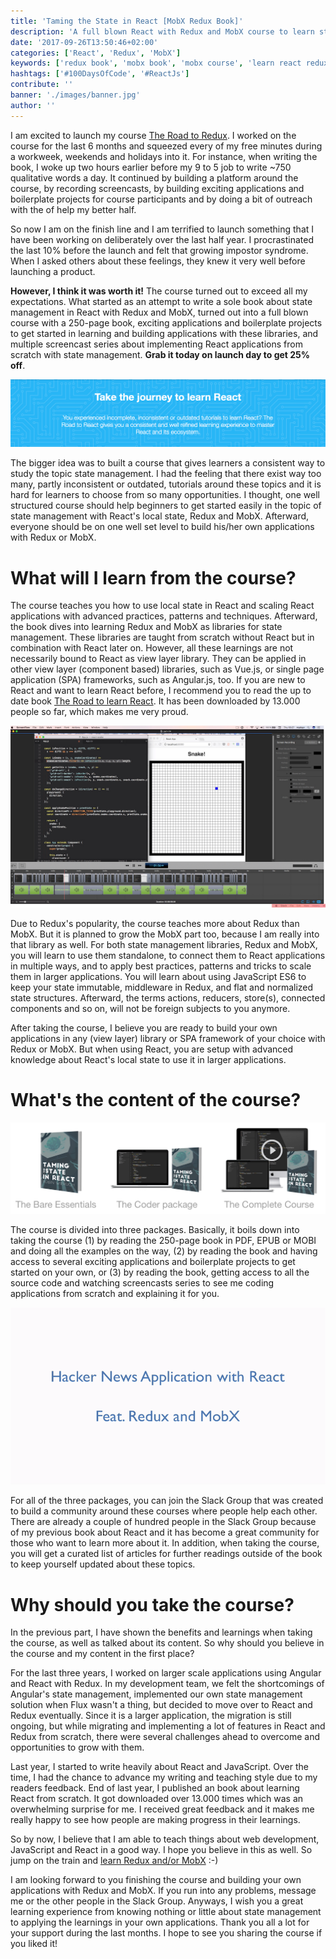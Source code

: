```yaml
---
title: 'Taming the State in React [MobX Redux Book]'
description: 'A full blown React with Redux and MobX course to learn state management in React. It comes with an extensive 250 pages book which teaches Redux from zero to one. Additionally it comes with a lot of Redux and MobX source code and several screencasts to supplement the course experience ...'
date: '2017-09-26T13:50:46+02:00'
categories: ['React', 'Redux', 'MobX']
keywords: ['redux book', 'mobx book', 'mobx course', 'learn react redux mobx']
hashtags: ['#100DaysOfCode', '#ReactJs']
contribute: ''
banner: './images/banner.jpg'
author: ''
---
```


<Sponsorship />

I am excited to launch my course [The Road to Redux](https://roadtoredux.com). I worked on the course for the last 6 months and squeezed every of my free minutes during a workweek, weekends and holidays into it. For instance, when writing the book, I woke up two hours earlier before my 9 to 5 job to write ~750 qualitative words a day. It continued by building a platform around the course, by recording screencasts, by building exciting applications and boilerplate projects for course participants and by doing a bit of outreach with the of help my better half.

So now I am on the finish line and I am terrified to launch something that I have been working on deliberately over the last half year. I procrastinated the last 10% before the launch and felt that growing impostor syndrome. When I asked others about these feelings, they knew it very well before launching a product.

**However, I think it was worth it!** The course turned out to exceed all my expectations. What started as an attempt to write a sole book about state management in React with Redux and MobX, turned out into a full blown course with a 250-page book, exciting applications and boilerplate projects to get started in learning and building applications with these libraries, and multiple screencast series about implementing React applications from scratch with state management. **Grab it today on launch day to get 25% off**.

![learn road react](./images/road-to-react.jpg)

The bigger idea was to built a course that gives learners a consistent way to study the topic state management. I had the feeling that there exist way too many, partly inconsistent or outdated, tutorials around these topics and it is hard for learners to choose from so many opportunities. I thought, one well structured course should help beginners to get started easily in the topic of state management with React's local state, Redux and MobX. Afterward, everyone should be on one well set level to build his/her own applications with Redux or MobX.

# What will I learn from the course?

The course teaches you how to use local state in React and scaling React applications with advanced practices, patterns and techniques. Afterward, the book dives into learning Redux and MobX as libraries for state management. These libraries are taught from scratch without React but in combination with React later on. However, all these learnings are not necessarily bound to React as view layer library. They can be applied in other view layer (component based) libraries, such as Vue.js, or single page application (SPA) frameworks, such as Angular.js, too. If you are new to React and want to learn React before, I recommend you to read the up to date book [The Road to learn React](/the-road-to-learn-react/). It has been downloaded by 13.000 people so far, which makes me very proud.

![taming the state screencasts](./images/screencast.jpg)

Due to Redux's popularity, the course teaches more about Redux than MobX. But it is planned to grow the MobX part too, because I am really into that library as well. For both state management libraries, Redux and MobX, you will learn to use them standalone, to connect them to React applications in multiple ways, and to apply best practices, patterns and tricks to scale them in larger applications. You will learn about using JavaScript ES6 to keep your state immutable, middleware in Redux, and flat and normalized state structures. Afterward, the terms actions, reducers, store(s), connected components and so on, will not be foreign subjects to you anymore.

After taking the course, I believe you are ready to build your own applications in any (view layer) library or SPA framework of your choice with Redux or MobX. But when using React, you are setup with advanced knowledge about React's local state to use it in larger applications.

# What's the content of the course?

![taming the state packages](./images/packages.jpg)

The course is divided into three packages. Basically, it boils down into taking the course (1) by reading the 250-page book in PDF, EPUB or MOBI and doing all the examples on the way, (2) by reading the book and having access to several exciting applications and boilerplate projects to get started on your own, or (3) by reading the book, getting access to all the source code and watching screencasts series to see me coding applications from scratch and explaining it for you.

![taming the state screencast preview](./images/application-preview.gif)

For all of the three packages, you can join the Slack Group that was created to build a community around these courses where people help each other. There are already a couple of hundred people in the Slack Group because of my previous book about React and it has become a great community for those who want to learn more about it. In addition, when taking the course, you will get a curated list of articles for further readings outside of the book to keep yourself updated about these topics.

# Why should you take the course?

In the previous part, I have shown the benefits and learnings when taking the course, as well as talked about its content. So why should you believe in the course and my content in the first place?

For the last three years, I worked on larger scale applications using Angular and React with Redux. In my development team, we felt the shortcomings of Angular's state management, implemented our own state management solution when Flux wasn't a thing, but decided to move over to React and Redux eventually. Since it is a larger application, the migration is still ongoing, but while migrating and implementing a lot of features in React and Redux from scratch, there were several challenges ahead to overcome and opportunities to grow with them.

Last year, I started to write heavily about React and JavaScript. Over the time, I had the chance to advance my writing and teaching style due to my readers feedback. End of last year, I published an book about learning React from scratch. It got downloaded over 13.000 times which was an overwhelming surprise for me. I received great feedback and it makes me really happy to see how people are making progress in their learnings.

So by now, I believe that I am able to teach things about web development, JavaScript and React in a good way. I hope you believe in this as well. So jump on the train and [learn Redux and/or MobX](https://roadtoredux.com) :-)

<Divider />

I am looking forward to you finishing the course and building your own applications with Redux and MobX. If you run into any problems, message me or the other people in the Slack Group. Anyways, I wish you a great learning experience from knowing nothing or little about state management to applying the learnings in your own applications. Thank you all a lot for your support during the last months. I hope to see you sharing the course if you liked it!
